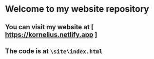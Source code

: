 # Welcome to my website repository 





## You can visit my website at [ https://kornelius.netlify.app ]

## The code is at `\site\index.html`
